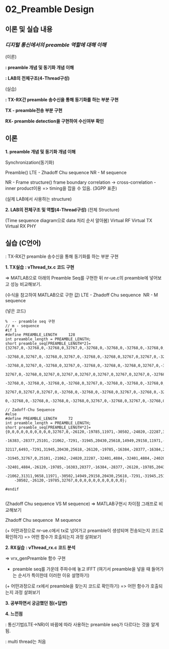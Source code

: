 # 02_Preamble Design
## 이론 및 실습 내용
### ***디지털 통신에서의 preamble 역할에 대해 이해***

(이론)

**: preamble 개념 및 동기화 개념 이해**

**: LAB의 전체구조(4-Thread구성)**

(실습)

**: TX-RX간 preamble 송수신을 통해 동기화를 하는 부분 구현**

**TX - preamble전송 부분 구현** 

**RX- preamble detection을 구현하여 수신여부 확인**


## 이론 
**1. preamble 개념 및 동기화 개념 이해**

Synchronization(동기화)

Preamble()
LTE - Zhadoff Chu sequence
NR - M sequence

NR - Frame structure()
frame boundary
correlation -> cross-correlation - inner product이용
=> timing을 잡을 수 있음. 
(3GPP 표준)

(실제 LAB에서 사용하는 structure)

**2. LAB의 전체구조 및 역할(4-Thread구성)**
(전체 Structure)
![]()

(Time sequence diagram으로 data 처리 순서 알아봄)
Virtual RF
Virtual TX
Virtual RX
PHY



## 실습 (C언어)

: TX-RX간 preamble 송수신을 통해 동기화를 하는 부분 구현

**1. TX실습**
**: vThread_tx.c 코드 구현**

=> MATLAB으로 아래의 Preamble Seq를 구현한 뒤 nr-ue.c의 preamble에 넣어보고 성능 비교해보기.

(수식을 참고하여 MATLAB으로 구한 값)
LTE - Zhadoff Chu sequence
![]()
NR - M sequence
![]()

(넣은 코드)
```
%  -- preamble seq 구현
// m - sequence
#if 1
#define PREAMBLE_LENGTH		128
int preamble_length = PREAMBLE_LENGTH;
short preamble_seq[PREAMBLE_LENGTH*2]={32767,0,-32768,0,-32768,0,32767,0,-32768,0,-32768,0,-32768,0,-32768,0,32767,0,32767,0,-32768,0,-32768,0,-32768,0,32767,0,32767,0,
	-32768,0,32767,0,-32768,0,32767,0,-32768,0,-32768,0,32767,0,32767,0,-32768,0,-32768,0,32767,0,32767,0,32767,0,32767,0,32767,0,-32768,0,-32768,0,32767,0,-32768,0,
	-32768,0,32767,0,-32768,0,32767,0,-32768,0,-32768,0,-32768,0,32767,0,-32768,0,32767,0,32767,0,32767,0,-32768,0,-32768,0,32767,0,32767,0,-32768,0,32767,0,32767,0,
	32767,0,-32768,0,32767,0,32767,0,32767,0,32767,0,32767,0,32767,0,-32768,0,32767,0,32767,0,-32768,0,32767,0,32767,0,-32768,0,-32768,0,32767,0,-32768,0,32767,0,32767,0,
	-32768,0,-32768,0,-32768,0,-32768,0,32767,0,-32768,0,-32768,0,-32768,0,32767,0,32767,0,32767,0,32767,0,-32768,0,-32768,0,-32768,0,-32768,0,-32768,0,-32768,0,-32768,0,
	32767,0,32767,0,32767,0,-32768,0,-32768,0,-32768,0,32767,0,-32768,0,-32768,0,32767,0,32767,0,32767,0,-32768,0,32767,0,-32768,0,32767,0,32767,0,-32768,0,32767,0,-32768,
	0,-32768,0,-32768,0,-32768,0,-32768,0,32767,0,-32768,0,32767,0,-32768,0,32767,0,-32768,0,32767,0,32767,0,32767,0,32767,0,-32768,0};

// Zadoff-Chu Sequence
#else
#define PREAMBLE_LENGTH		72
int preamble_length = PREAMBLE_LENGTH;
short preamble_seq[PREAMBLE_LENGTH*2]={0,0,0,0,0,0,0,0,0,0,32767,0,-26120,-19785,11971,-30502,-24020,-22287,32117,6493,31311,9658,
	-16383,-28377,25101,-21062,-7291,-31945,20430,25618,14949,29158,11971,-30502,31311,9658,25101,-21062,-16383,28377,-24020,22287,
	32117,6493,-7291,31945,20430,25618,-26120,-19785,-16384,-28377,-16384,28377,-26120,-19785,-32401,4884,31311,-9658,32117,6493,-7291,
	-31945,32767,0,25101,-21062,-24020,22287,-32401,4884,-32401,4884,-24020,22287,25101,-21062,32767,0,-7291,-31945,32117,6493,31311,-9658,
	-32401,4884,-26120,-19785,-16383,28377,-16384,-28377,-26120,-19785,20430,25618,-7291,31945,32117,6493,-24020,22287,-16384,28377,25101,
	-21062,31311,9658,11971,-30502,14949,29158,20430,25618,-7291,-31945,25101,-21062,-16384,-28377,31311,9658,32117,6493,-24020,-22287,11971,
	-30502,-26120,-19785,32767,0,0,0,0,0,0,0,0,0,0,0};

#endif
 
```
(Zhadoff Chu sequence  VS  M sequence) 
=> MATLAB구현시 차이점 그래프로 비교해보기

Zhadoff Chu sequence
![]()
M sequence
![]()

(+ 어떤과정으로 nr-ue.c에서 tx로 넘어가고 preamble이 생성되며 전송되는지 코드로 확인하기)
=> 어떤 함수가 호출되는지 과정 살펴보기





**2. RX실습**
**: vThread_rx.c 코드 분석**

=> vrx_genPreamble 함수 구현
- preamble seq를 가운데 주파수에 놓고 IFFT
(여기서 preamble을 넣을 때 들어가는 순서가 특이한데 이러한 이유 설명하기)

(+ 어떤과정으로 rx에서 preamble을 찾는지 코드로 확인하기)
=> 어떤 함수가 호출되는지 과정 살펴보기



**3. 공부하면서 궁금했던 점(+답변)**


**4. 느낀점**

: 통신기법(LTE->NR)이 바뀜에 따라 사용하는 preamble seq가 다르다는 것을 알게 됨.

: multi thread는 처음

 
